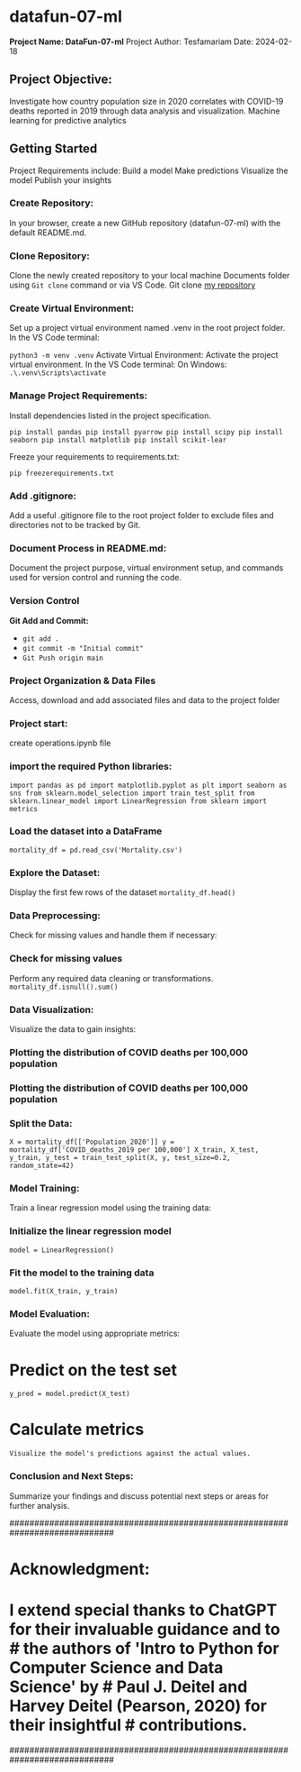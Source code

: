 # **datafun-07-ml**

**Project Name: DataFun-07-ml**
Project Author: Tesfamariam
Date: 2024-02-18

## **Project Objective:**
Investigate how country population size in 2020 correlates with COVID-19 deaths reported in 2019 through data analysis and visualization.
Machine learning for predictive analytics

## Getting Started
Project Requirements include:
Build a model
Make predictions
Visualize the model
Publish your insights

### **Create Repository:**
In your browser, create a new GitHub repository (datafun-07-ml) with the default README.md. 

### **Clone Repository:**
Clone the newly created repository to your local machine Documents folder using `Git clone` command or via VS Code.
Git clone [my repository](https://github.com/Tesfamariam100/datafun-07-ml)

### **Create Virtual Environment:**
Set up a project virtual environment named .venv in the root project folder. In the VS Code terminal:

`python3 -m venv .venv`
Activate Virtual Environment: Activate the project virtual environment. 
In the VS Code terminal:
On Windows:
`.\.venv\Scripts\activate`

### **Manage Project Requirements:**
Install dependencies listed in the project specification.

`pip install pandas
pip install pyarrow
pip install scipy
pip install seaborn
pip install matplotlib
pip install scikit-lear`

Freeze your requirements to requirements.txt:

`pip freezerequirements.txt`

### **Add .gitignore:**
Add a useful .gitignore file to the root project folder to exclude files and directories not to be tracked by Git.

### **Document Process in README.md:**
Document the project purpose, virtual environment setup, and commands used for version control and running the code.

### **Version Control**
**Git Add and Commit:**

 - `git add .`
 - `git commit -m "Initial commit"`
 - `Git Push origin main` 

### Project Organization & Data Files
Access, download and add associated files and data to the project folder

### Project start:
create operations.ipynb file
### import the required Python libraries:

`import pandas as pd
import matplotlib.pyplot as plt
import seaborn as sns
from sklearn.model_selection import train_test_split
from sklearn.linear_model import LinearRegression
from sklearn import metrics`

### Load the dataset into a DataFrame
`mortality_df = pd.read_csv('Mortality.csv')`

### Explore the Dataset:
Display the first few rows of the dataset
`mortality_df.head()`

### Data Preprocessing:
Check for missing values and handle them if necessary:

### Check for missing values
Perform any required data cleaning or transformations.
`mortality_df.isnull().sum()`

### Data Visualization:
Visualize the data to gain insights:
### Plotting the distribution of COVID deaths per 100,000 population

### Plotting the distribution of COVID deaths per 100,000 population

### Split the Data:

`X = mortality_df[['Population_2020']]
y = mortality_df['COVID_deaths_2019 per 100,000']
X_train, X_test, y_train, y_test = train_test_split(X, y, test_size=0.2, random_state=42)`

### Model Training:

Train a linear regression model using the training data:

### Initialize the linear regression model
`model = LinearRegression()`

### Fit the model to the training data
`model.fit(X_train, y_train)`

### Model Evaluation:
Evaluate the model using appropriate metrics:

# Predict on the test set
`y_pred = model.predict(X_test)`

# Calculate metrics

`Visualize the model's predictions against the actual values.`

### Conclusion and Next Steps:

Summarize your findings and discuss potential next steps or areas for further analysis.



#############################################################################
# Acknowledgment:
# I extend special thanks to ChatGPT for their invaluable guidance and to   # the authors of 'Intro to Python for Computer Science and Data Science' by # Paul J. Deitel and Harvey Deitel (Pearson, 2020) for their insightful     # contributions.
#############################################################################






